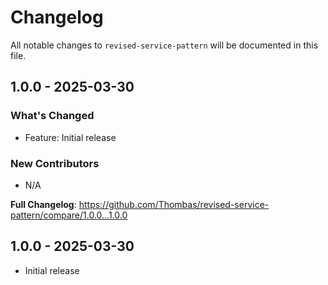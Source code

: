 # Changelog

All notable changes to `revised-service-pattern` will be documented in this file.

## 1.0.0 - 2025-03-30

### What's Changed

* Feature: Initial release

### New Contributors

* N/A

**Full Changelog**: https://github.com/Thombas/revised-service-pattern/compare/1.0.0...1.0.0

## 1.0.0 - 2025-03-30

- Initial release